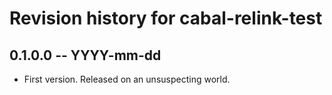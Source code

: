 # Revision history for cabal-relink-test

## 0.1.0.0  -- YYYY-mm-dd

* First version. Released on an unsuspecting world.
